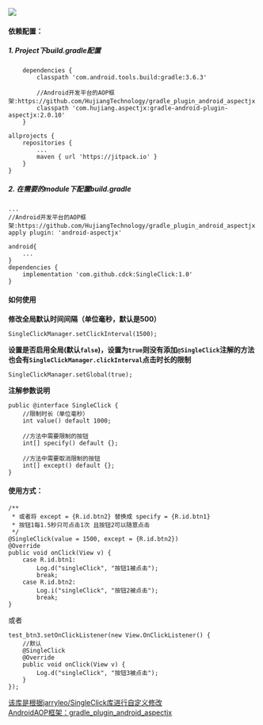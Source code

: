 [![](https://jitpack.io/v/cdck/SingleClick.svg)](https://jitpack.io/#cdck/SingleClick)
#### 依赖配置：
##### 1. Project下build.gradle配置
```
    dependencies {
        classpath 'com.android.tools.build:gradle:3.6.3'

        //Android开发平台的AOP框架:https://github.com/HujiangTechnology/gradle_plugin_android_aspectjx
        classpath 'com.hujiang.aspectjx:gradle-android-plugin-aspectjx:2.0.10'
    }
    
allprojects {
	repositories {
		...
		maven { url 'https://jitpack.io' }
	}
}
```
##### 2. 在需要的module下配置build.gradle

```
... 
//Android开发平台的AOP框架:https://github.com/HujiangTechnology/gradle_plugin_android_aspectjx
apply plugin: 'android-aspectjx'

android{
    ...
}
dependencies {
    implementation 'com.github.cdck:SingleClick:1.0'
}
```
#### 如何使用
**修改全局默认时间间隔（单位毫秒，默认是500）**
```
SingleClickManager.setClickInterval(1500);
```
**设置是否启用全局(默认`false`)，设置为`true`则没有添加`@SingleClick`注解的方法也会有`SingleClickManager.clickInterval`点击时长的限制**
```
SingleClickManager.setGlobal(true);
```
**注解参数说明**
```
public @interface SingleClick {
    //限制时长（单位毫秒）
    int value() default 1000;

    //方法中需要限制的按钮
    int[] specify() default {};

    //方法中需要取消限制的按钮
    int[] except() default {};
}
```
#### 使用方式：
```
/**
 * 或者将 except = {R.id.btn2} 替换成 specify = {R.id.btn1}
 * 按钮1每1.5秒只可点击1次 且按钮2可以随意点击
 */
@SingleClick(value = 1500, except = {R.id.btn2})
@Override
public void onClick(View v) {
    case R.id.btn1:
        Log.d("singleClick", "按钮1被点击");
        break;
    case R.id.btn2:
        Log.i("singleClick", "按钮2被点击");
        break;
}
```
或者
```
test_btn3.setOnClickListener(new View.OnClickListener() {
    //默认
    @SingleClick
    @Override
    public void onClick(View v) {
        Log.d("singleClick", "按钮3被点击");
    }
});
```
[该库是根据jarryleo/SingleClick库进行自定义修改](https://github.com/jarryleo/SingleClick)  
[AndroidAOP框架：gradle_plugin_android_aspectjx](https://github.com/HujiangTechnology/gradle_plugin_android_aspectjx)

